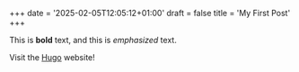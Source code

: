 +++
date = '2025-02-05T12:05:12+01:00'
draft = false
title = 'My First Post'
+++

This is **bold** text, and this is *emphasized* text.

Visit the [Hugo](https://gohugo.io) website!
